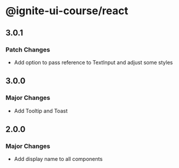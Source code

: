 # @ignite-ui-course/react

## 3.0.1

### Patch Changes

- Add option to pass reference to TextInput and adjust some styles

## 3.0.0

### Major Changes

- Add Tooltip and Toast

## 2.0.0

### Major Changes

- Add display name to all components
